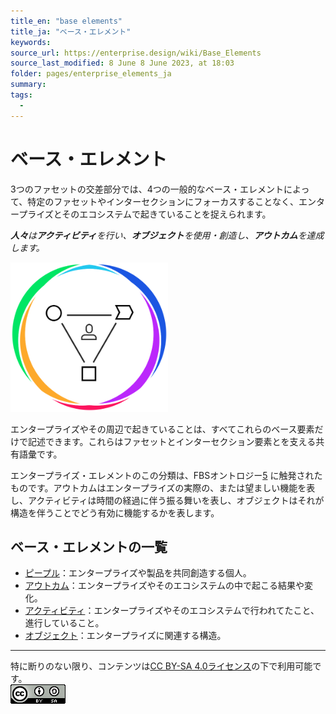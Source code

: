 ```yaml
---
title_en: "base elements"
title_ja: "ベース・エレメント"
keywords: 
source_url: https://enterprise.design/wiki/Base_Elements
source_last_modified: 8 June 8 June 2023, at 18:03
folder: pages/enterprise_elements_ja
summary:
tags: 
  - 
---
```

# ベース・エレメント
3つのファセットの交差部分では、4つの一般的なベース・エレメントによって、特定のファセットやインターセクションにフォーカスすることなく、エンタープライズとそのエコシステムで起きていることを捉えられます。

_**人々**は**アクティビティ**を行い、**オブジェクト**を使用・創造し、**アウトカム**を達成します。_

<img src="https://github.com/Yoshiyuki-iasa/EDGY23_ja/blob/main/media/Enterprise-Base-Elements.png?raw=true" width="50%">

エンタープライズやその周辺で起きていることは、すべてこれらのベース要素だけで記述できます。これらはファセットとインターセクション要素とを支える共有語彙です。

エンタープライズ・エレメントのこの分類は、FBSオントロジー[5](/pages/references_ja.md#references) に触発されたものです。アウトカムはエンタープライズの実際の、または望ましい機能を表し、アクティビティは時間の経過に伴う振る舞いを表し、オブジェクトはそれが構造を伴うことでどう有効に機能するかを表します。

## ベース・エレメントの一覧
- [ピープル](people_ja.md)：エンタープライズや製品を共同創造する個人。
- [アウトカム](outcome_ja.md)：エンタープライズやそのエコシステムの中で起こる結果や変化。
- [アクティビティ](activity_ja.md)：エンタープライズやそのエコシステムで行われてたこと、進行していること。
- [オブジェクト](object_ja.md)：エンタープライズに関連する構造。

---
特に断りのない限り、コンテンツは[CC BY-SA 4.0ライセンス](/pages/license_ja.md)の下で利用可能です。
</br><a href="/pages/license_ja.md"> <img src="https://github.com/Yoshiyuki-iasa/EDGY23_ja/blob/main/media/cc.png?raw=true" alt="CC logo"></a>
